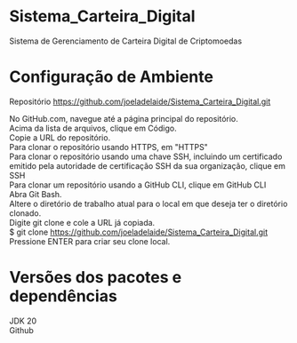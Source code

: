 # Sistema_Carteira_Digital
 Sistema de Gerenciamento de Carteira Digital de Criptomoedas

# Configuração de Ambiente
Repositório https://github.com/joeladelaide/Sistema_Carteira_Digital.git

No GitHub.com, navegue até a página principal do repositório. <br>
Acima da lista de arquivos, clique em  Código.<br>
Copie a URL do repositório.<br>
Para clonar o repositório usando HTTPS, em "HTTPS"<br>
Para clonar o repositório usando uma chave SSH, incluindo um certificado emitido pela autoridade de certificação SSH da sua organização, clique em SSH<br>
Para clonar um repositório usando a GitHub CLI, clique em GitHub CLI<br>
Abra Git Bash.<br>
Altere o diretório de trabalho atual para o local em que deseja ter o diretório clonado.<br>
Digite git clone e cole a URL já copiada.<br>
$ git clone https://github.com/joeladelaide/Sistema_Carteira_Digital.git<br>
Pressione ENTER para criar seu clone local.

# Versões dos pacotes e dependências
JDK 20 <br>
Github


